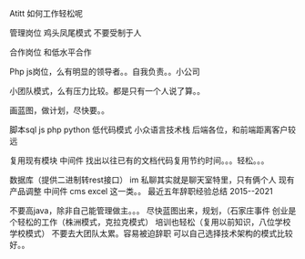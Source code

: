 Atitt 如何工作轻松呢

管理岗位 鸡头凤尾模式  不要受制于人

合作岗位  和低水平合作


Php js岗位，么有明显的领导者。。自我负责。。小公司


小团队模式，么有压力比较。都是只有一个人说了算。。

画蓝图，做计划，尽快要。。


脚本sql js php python 低代码模式
小众语言技术栈
后端各位，和前端距离客户较远

复用现有模块 中间件
找出以往已有的文档代码复用节约时间。。。轻松。。。

数据库（提供二进制转rest接口）
  im
私聊其实就是聊天室特里，只有俩个人
现有产品调整 中间件 cms excel 这一类。。
最近五年辞职经验总结  2015--2021

不要高java，除非自己能管理做主。。。
尽快蓝图出来，规划，（石家庄事件
创业是个轻松的工作（株洲模式，克拉克模式）
培训也轻松（复用以前知识，八位学校学校模式）
不要去大团队太累。容易被迫辞职
可以自己选择技术架构的模式比较好。。


